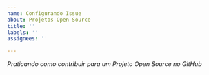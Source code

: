```yaml
---
name: Configurando Issue
about: Projetos Open Source
title: ''
labels: ''
assignees: ''

---
```


*Praticando como contribuir para um Projeto Open Source no GitHub*
